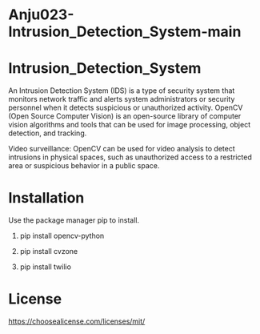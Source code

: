 # Anju023-Intrusion_Detection_System-main

# Intrusion_Detection_System
An Intrusion Detection System (IDS) is a type of security system that monitors network traffic and alerts system administrators or security personnel when it detects suspicious or unauthorized activity. OpenCV (Open Source Computer Vision) is an open-source library of computer vision algorithms and tools that can be used for image processing, object detection, and tracking.

Video surveillance: OpenCV can be used for video analysis to detect intrusions in physical spaces, such as unauthorized access to a restricted area or suspicious behavior in a public space.
# Installation
Use the package manager pip to install.

1) pip install opencv-python

2) pip install cvzone

3) pip install twilio

# License
https://choosealicense.com/licenses/mit/
